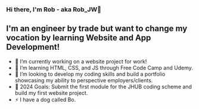 ### Hi there, I'm Rob - aka Rob_JW👋

## I'm an engineer by trade but want to change my vocation by learning Website and App Development!
- 🔭 I’m currently working on a website project for work!
- 🌱 I’m learning HTML, CSS, and JS through Free Code Camp and Udemy.
- 👯 I’m looking to develop my coding skills and build a portfolio showcasing my ability to perspective employers/clients. 
- 🥅 2024 Goals: Submit the first module for the JHUB coding scheme and build my first website project.
- ⚡ I have a dog called Bo.
